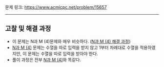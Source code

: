 문제 링크: https://www.acmicpc.net/problem/15657
- - -
## 고찰 및 해결 과정
- 이 문제는 N과 M (4)문제와 매우 비슷하다. ([N과 M (4) 해결 과정](https://github.com/vmfaldwntjd/Algorithm/tree/master/BaekjoonAlgorithm/%EC%9E%90%EB%B0%94/%EB%B0%B1%ED%8A%B8%EB%9E%98%ED%82%B9/%5B%EB%B0%B1%EC%A4%80%2015652%EB%B2%88%5DN%EA%B3%BC%20M%20(4)))  
- [N과 M (4)](https://github.com/vmfaldwntjd/Algorithm/tree/master/BaekjoonAlgorithm/%EC%9E%90%EB%B0%94/%EB%B0%B1%ED%8A%B8%EB%9E%98%ED%82%B9/%5B%EB%B0%B1%EC%A4%80%2015652%EB%B2%88%5DN%EA%B3%BC%20M%20(4)) 문제는 수열을 따로 입력을 받지 않고 1부터 차례대로 수열을 적용하였지만, 이 문제는 수열을 따로 입력을 받아야 한다.  
- 풀이 과정은 전부 [N과 M (4)](https://github.com/vmfaldwntjd/Algorithm/tree/master/BaekjoonAlgorithm/%EC%9E%90%EB%B0%94/%EB%B0%B1%ED%8A%B8%EB%9E%98%ED%82%B9/%5B%EB%B0%B1%EC%A4%80%2015652%EB%B2%88%5DN%EA%B3%BC%20M%20(4))와 똑같다.  